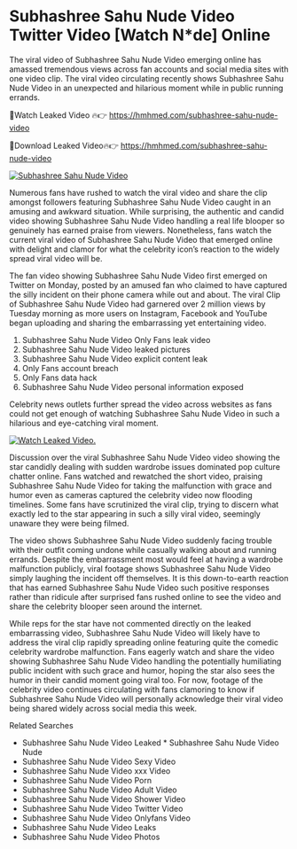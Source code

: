 ﻿# Subhashree Sahu Nude Video Twitter Video [Watch N*de] Online

The viral video of ﻿Subhashree Sahu Nude Video emerging online has amassed tremendous views across fan accounts and social media sites with one video clip. The viral video circulating recently shows ﻿Subhashree Sahu Nude Video in an unexpected and hilarious moment while in public running errands. 

🔴Watch Leaked Video 🔥👉  https://hmhmed.com/subhashree-sahu-nude-video 

🔴Download Leaked Video🔥👉  https://hmhmed.com/subhashree-sahu-nude-video 

[![Subhashree Sahu Nude Video](https://i.imgur.com/dJHk4Zq.gif)](https://hmhmed.com/subhashree-sahu-nude-video)

Numerous fans have rushed to watch the viral video and share the clip amongst followers featuring ﻿Subhashree Sahu Nude Video caught in an amusing and awkward situation. While surprising, the authentic and candid video showing ﻿Subhashree Sahu Nude Video handling a real life blooper so genuinely has earned praise from viewers. Nonetheless, fans watch the current viral video of ﻿Subhashree Sahu Nude Video that emerged online with delight and clamor for what the celebrity icon’s reaction to the widely spread viral video will be.

The fan video showing ﻿Subhashree Sahu Nude Video first emerged on Twitter on Monday, posted by an amused fan who claimed to have captured the silly incident on their phone camera while out and about. The viral Clip of ﻿Subhashree Sahu Nude Video had garnered over 2 million views by Tuesday morning as more users on Instagram, Facebook and YouTube began uploading and sharing the embarrassing yet entertaining video. 

1. ﻿Subhashree Sahu Nude Video Only Fans leak video
2. ﻿Subhashree Sahu Nude Video leaked pictures
3. ﻿Subhashree Sahu Nude Video explicit content leak
4. Only Fans account breach
5. Only Fans data hack
6. ﻿Subhashree Sahu Nude Video personal information exposed

Celebrity news outlets further spread the video across websites as fans could not get enough of watching ﻿Subhashree Sahu Nude Video in such a hilarious and eye-catching viral moment. 

[![Watch Leaked Video.](https://miro.medium.com/v2/resize:fit:828/format:webp/1*cilzJN44JGOrTw9NJCrNHA.gif "Watch Leaked Video")](https://hmhmed.com/subhashree-sahu-nude-video)

Discussion over the viral ﻿Subhashree Sahu Nude Video video showing the star candidly dealing with sudden wardrobe issues dominated pop culture chatter online. Fans watched and rewatched the short video, praising ﻿Subhashree Sahu Nude Video for taking the malfunction with grace and humor even as cameras captured the celebrity video now flooding timelines. Some fans have scrutinized the viral clip, trying to discern what exactly led to the star appearing in such a silly viral video, seemingly unaware they were being filmed.

The video shows ﻿Subhashree Sahu Nude Video suddenly facing trouble with their outfit coming undone while casually walking about and running errands. Despite the embarrassment most would feel at having a wardrobe malfunction publicly, viral footage shows ﻿Subhashree Sahu Nude Video simply laughing the incident off themselves. It is this down-to-earth reaction that has earned ﻿Subhashree Sahu Nude Video such positive responses rather than ridicule after surprised fans rushed online to see the video and share the celebrity blooper seen around the internet.  

While reps for the star have not commented directly on the leaked embarrassing video, ﻿Subhashree Sahu Nude Video will likely have to address the viral clip rapidly spreading online featuring quite the comedic celebrity wardrobe malfunction. Fans eagerly watch and share the video showing ﻿Subhashree Sahu Nude Video handling the potentially humiliating public incident with such grace and humor, hoping the star also sees the humor in their candid moment going viral too. For now, footage of the celebrity video continues circulating with fans clamoring to know if ﻿Subhashree Sahu Nude Video will personally acknowledge their viral video being shared widely across social media this week.

Related Searches
* ﻿Subhashree Sahu Nude Video Leaked
﻿* Subhashree Sahu Nude Video Nude
* ﻿Subhashree Sahu Nude Video Sexy Video
* ﻿Subhashree Sahu Nude Video xxx Video
* ﻿Subhashree Sahu Nude Video Porn
* ﻿Subhashree Sahu Nude Video Adult Video
* ﻿Subhashree Sahu Nude Video Shower Video
* ﻿Subhashree Sahu Nude Video Twitter Video
* ﻿Subhashree Sahu Nude Video Onlyfans Video
* ﻿Subhashree Sahu Nude Video Leaks
* ﻿Subhashree Sahu Nude Video Photos